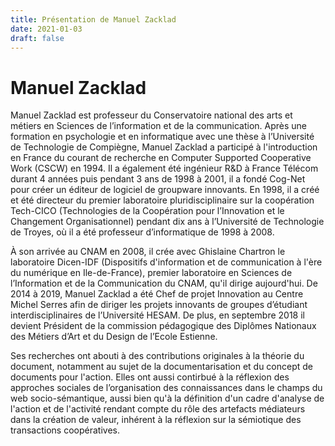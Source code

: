 ```yaml
---
title: Présentation de Manuel Zacklad
date: 2021-01-03
draft: false
---
```


# Manuel Zacklad

Manuel Zacklad est professeur du Conservatoire national des arts et métiers en Sciences de l’information et de la communication. Après une formation en psychologie et en informatique avec une thèse à l’Université de Technologie de Compiègne, Manuel Zacklad a participé à l'introduction en France du courant de recherche en Computer Supported Cooperative Work (CSCW) en 1994. Il a également été ingénieur R&D à France Télécom durant 4 années puis pendant 3 ans de 1998 à 2001, il a fondé Cog-Net pour créer un éditeur de logiciel de groupware innovants. 
En 1998, il a créé et été directeur du premier laboratoire pluridisciplinaire sur la coopération Tech-CICO (Technologies de la Coopération pour l’Innovation et le Changement Organisationnel) pendant dix ans à l’Université de Technologie de Troyes, où il a été professeur d’informatique de 1998 à 2008.  

À son arrivée au CNAM en 2008, il crée avec Ghislaine Chartron le laboratoire Dicen-IDF (Dispositifs d'information et de communication à l'ère du numérique en Ile-de-France), premier laboratoire en Sciences de l’Information et de la Communication du CNAM, qu'il dirige aujourd'hui. 
De 2014 à 2019, Manuel Zacklad a été Chef de projet Innovation au Centre Michel Serres afin de diriger les projets innovants de groupes d’étudiant interdisciplinaires de l’Université HESAM. De plus, en septembre 2018 il devient Président de la commission pédagogique des Diplômes Nationaux des Métiers d’Art et du Design de l’Ecole Estienne.

Ses recherches ont abouti à des contributions originales à la théorie du document, notamment au sujet de la documentarisation et du concept de documents pour l'action. Elles ont aussi contirbué à la réflexion des approches sociales de l’organisation des connaissances dans le champs du web socio-sémantique, aussi bien qu'à la définition d'un cadre d'analyse de l'action et de l'activité rendant compte du rôle des artefacts médiateurs dans la création de valeur, inhérent à la réflexion sur la sémiotique des transactions coopératives. 
